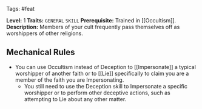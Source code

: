 Tags: #feat 

**Level:** 1
**Traits:** `GENERAL` `SKILL`
**Prerequisite:** Trained in [[Occultism]].
**Description:** Members of your cult frequently pass themselves off as worshippers of other religions.

## Mechanical Rules

- You can use Occultism instead of Deception to [[Impersonate]] a typical worshipper of another faith or to [[Lie]] specifically to claim you are a member of the faith you are Impersonating.
	- You still need to use the Deception skill to Impersonate a specific worshipper or to perform other deceptive actions, such as attempting to Lie about any other matter.